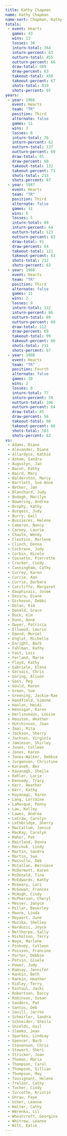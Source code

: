 ```yaml
---
title: Kathy Chapman
name: Kathy Chapman
name-sort: Chapman, Kathy
totals:
 - event: Hearts
   games: 43
   wins: 13
   losses: 30
   inturn-total: 364
   inturn-percent: 63
   outturn-total: 455
   outturn-percent: 66
   draw-total: 369
   draw-percent: 63
   takeout-total: 450
   takeout-percent: 67
   shots-total: 819
   shots-percent: 65
years:
 - year: 1986
   event: Hearts
   team: "TR"
   position: Third
   alternate: false
   games: 11
   wins: 3
   losses: 8
   inturn-total: 76
   inturn-percent: 62
   outturn-total: 137
   outturn-percent: 69
   draw-total: 81
   draw-percent: 60
   takeout-total: 132
   takeout-percent: 71
   shots-total: 213
   shots-percent: 67
 - year: 1987
   event: Hearts
   team: "TR"
   position: Third
   alternate: false
   games: 11
   wins: 6
   losses: 5
   inturn-total: 89
   inturn-percent: 64
   outturn-total: 123
   outturn-percent: 63
   draw-total: 91
   draw-percent: 64
   takeout-total: 121
   takeout-percent: 63
   shots-total: 212
   shots-percent: 63
 - year: 1988
   event: Hearts
   team: "TR"
   position: Third
   alternate: false
   games: 11
   wins: 2
   losses: 9
   inturn-total: 122
   inturn-percent: 66
   outturn-total: 89
   outturn-percent: 69
   draw-total: 112
   draw-percent: 69
   takeout-total: 99
   takeout-percent: 66
   shots-total: 211
   shots-percent: 67
 - year: 1990
   event: Hearts
   team: "TR"
   position: Fourth
   alternate: false
   games: 10
   wins: 2
   losses: 8
   inturn-total: 77
   inturn-percent: 59
   outturn-total: 106
   outturn-percent: 64
   draw-total: 85
   draw-percent: 56
   takeout-total: 98
   takeout-percent: 66
   shots-total: 183
   shots-percent: 62
vs:
 - Adams, Diane
 - Alexander, Diane
 - Allardyce, Kathie
 - Asham, Sandra
 - Augustyn, Jan
 - Bacon, Kathy
 - Baird, Mary
 - Balderston, Marcy
 - Bartlett, Sue Anne
 - Betker, Jan
 - Blanchard, Judy
 - Bodogh, Marilyn
 - Bowering, Andrea
 - Brophy, Kathy
 - Burgess, Judy
 - Burry, Gail
 - Bussieres, Helene
 - Cameron, Nancy
 - Carney, Laurie
 - Chaulk, Wendy
 - Cleutinx, Marlene
 - Clinch, Donna
 - Cochrane, Judy
 - Corbin, Nicole
 - Cossette, Pierrette
 - Crocker, Cindy
 - Cunningham, Cathy
 - Currey, Karen
 - Currie, Ann
 - Currie, Barbara
 - Cutcliffe, Margaret
 - Dauphinais, Josee
 - Dezura, Diane
 - Dickeson, Debbi
 - Dolan, Kim
 - Donald, Grace
 - Duck, Kim
 - Dunn, Anne
 - Dwyer, Patricia
 - Ellwood, Laurie
 - Emond, Muriel
 - Englot, Michelle
 - Enright, Barb
 - Fahlman, Kathy
 - Fast, Lois
 - Ferland, Marie
 - Floyd, Kathy
 - Gabriele, Elena
 - Gervais, Chris
 - Goring, Alison
 - Goss, Peg
 - Gould, Karen
 - Green, Sue
 - Greening, Jackie-Rae
 - Handfield, Simone
 - Hanlon, Heidi
 - Hennigar, Karen
 - Herlinveaux, Louise
 - Houston, Heather
 - Hutchinson, Joan
 - Imai, Rita
 - Jackson, Sherry
 - Jackson, Virginia
 - Jamieson, Shirley
 - Jones, Colleen
 - Jones, Karen
 - Jones-Walker, Debbie
 - Jurgenson, Christine
 - Karasek, Bev
 - Kavanagh, Sheila
 - Kehler, Lorie
 - Kennedy, Tracy
 - Kerr, Heather
 - Kerr, Kathy
 - Koyanagi, Karen
 - Lang, Lorraine
 - LaRocque, Penny
 - Law, Kelley
 - Lawes, Andrea
 - LeCraw, Carolyn
 - Lethbridge, Sherry
 - MacCallum, Janice
 - MacKay, Carolyn
 - Maher, Pat
 - Maitland, Donna
 - Marchuk, Lindy
 - Martin, Sandra
 - Martin, Sue
 - Massullo, Deb
 - McCallan, Berniece
 - McDermott, Karen
 - McDonald, Tina
 - McEdwards, Kathy
 - McGeary, Lori
 - McGowan, Frances
 - McHugh, Cindy
 - McPherson, Cheryl
 - Messer, Janyce
 - Millar, Beverley
 - Moore, Linda
 - Moyaert, June
 - Muzika, Shelley
 - Narduzzi, Joyce
 - Nelthorpe, Sally
 - Nicholson, Terry
 - Noye, Marlene
 - Pinkney, Colleen
 - Poisson, Francine
 - Porter, Debbie
 - Potvin, Gisele
 - Power, Judy
 - Ramsay, Jennifer
 - Rankin, Beth
 - Rankin, Heather
 - Ridley, Terry
 - Rintoul, Jacki
 - Robertson, Darcy
 - Robinson, Susan
 - Sanders, Pat
 - Santos, Deb
 - Savill, Jarron
 - Schmirler, Sandra
 - Schneider, Sheila
 - Shields, Gail
 - Slemko, Jean
 - Sparkes, Lindsay
 - Spencer, Barb
 - Stevenson, Chris
 - Stewart, Sheri
 - Stricker, Joan
 - Thomas, Maria
 - Thompson, Carol
 - Thompson, Gillian
 - Thompson, May
 - Tousignant, Helene
 - Treloar, Cathy
 - Tucker, Cindy
 - Turcotte, Kristin
 - Unrau, Faye
 - Usher, Leanne
 - Walter, Cathy
 - Werenka, Lil
 - Wheatcroft, Georgina
 - Whitrow, Leanne
 - Witt, Katie
---
```

